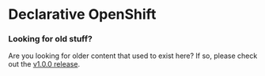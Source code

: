 # Declarative OpenShift

### Looking for old stuff?
Are you looking for older content that used to exist here? If so, please check out the [v1.0.0 release](releases/tag/v1.0.0).

